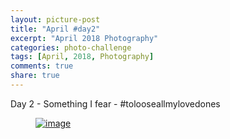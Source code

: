 ```yaml
---
layout: picture-post
title: "April #day2"
excerpt: "April 2018 Photography"
categories: photo-challenge
tags: [April, 2018, Photography]
comments: true
share: true
---
```

Day 2 - Something I fear - #tolooseallmylovedones


<figure>
	<a href="{{site.url}}/images/photo-challenge/april-2018/day2.jpeg"><img src="{{site.url}}/images/photo-challenge/april-2018/day2.jpeg" alt="image"></a>
</figure>
